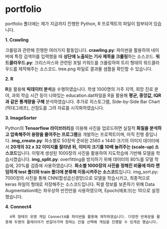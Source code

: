 # portfolio
portfolio 폴더에는 제가 지금까지 진행한 Python, R 프로젝트의 파일이 첨부되어 있습니다. 

**1. Crawling**
   
   크롤링과 관련해 진행한 여러가지 활동입니다.
   **crawling.py**: 파이썬을 활용하여 네이버에 특정 검색어를 입력했을 때 **상단에 노출되는 기사 제목을 크롤링**하는 소스코드. 
   **워드클라우드.py**: 크리스마스와 관련된 포털 키워드를 크롤링하여 트리 형태의 워드클라우드를 제작해주는 소스코드. tree.png 파일로 결과물 샘플을 확인할 수 있습니다.

**2. R**

   **R**을 활용해 **빅데이터 분석**을 수행하였습니다. 
   학생 1000명의 거주 지역, 희망 진로 분야, 과외 학습 시간 등이 나와있는 education.dat파일을 R을 활용해 **평균, 중앙값, IQR과 같은 통계량을 구해** 분석하였습니다. 추가로 히스토그램, Side-by-Side Bar Chart (막대그래프), 산점도를 그려 자료를 시각화하였습니다. 

**3. ImageSorter**
   
   Python의 **Tensorflow 라이브러리**를 이용해 사진을 업로드하면 실질적 **화질을 분석하고 압축해주어 용량을 줄여주는 프로그램**을 개발하는 프로젝트이며, 아직 진행 중입니다. 
   **img_create.py**: 화소별로 50장씩 준비된 2560 x 1440 크기의 이미지 데이터에서 **20개의 32 x 32 이미지를 잘라낸 뒤, 이미지 크기를 10배 늘려주는 (scale-up) 소스코드**입니다. 이렇게 생성된 1000장의 사진을 활용하여 지도학습에 기반해 모델을 학습시켰습니다. 
   **img_split.py**: overfitting을 방지하기 위해 데이터의 80%를 모델 학습에, 20%를 검증에 사용하였습니다. **화소별 1000장의 사진을 정해진 비율에 따라 랜덤하게 test 폴더와 train 폴더에 분류해 이동시켜주는 소스코드**입니다. 
   img_sort.py: 7000장의 사진을 통해 CNN(합성곱신경망)으로 모델을 학습시키고, 최종적으로 keras 파일의 형태로 저장해주는 소스코드입니다. 픽셀 정보를 보존하기 위해 Data Augmentation에는 좌우상하 반전만을 사용하였으며, Epoch(에포크)는 10으로 설정했습니다. 

   **4. Connect4**

      4목 형태의 유명 게임 Connect4를 파이썬을 활용해 제작하였습니다. 다양한 반복문을 활용해 두명의 플레이어가 번갈아가며 원하는 칸을 선택해 게임을 진행할 수 있게끔 했습니다. 
